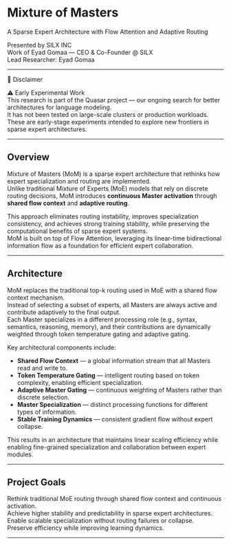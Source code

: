 
# Mixture of Masters  
A Sparse Expert Architecture with Flow Attention and Adaptive Routing

Presented by SILX INC  
Work of Eyad Gomaa — CEO & Co-Founder @ SILX  
Lead Researcher: Eyad Gomaa

---

🧪 Disclaimer

⚠️ Early Experimental Work  
This research is part of the Quasar project — our ongoing search for better architectures for language modeling.  
It has not been tested on large-scale clusters or production workloads.  
These are early-stage experiments intended to explore new frontiers in sparse expert architectures.

---

## Overview

Mixture of Masters (MoM) is a sparse expert architecture that rethinks how expert specialization and routing are implemented.  
Unlike traditional Mixture of Experts (MoE) models that rely on discrete routing decisions, MoM introduces **continuous Master activation** through **shared flow context** and **adaptive routing**.  

This approach eliminates routing instability, improves specialization consistency, and achieves strong training stability, while preserving the computational benefits of sparse expert systems.  
MoM is built on top of Flow Attention, leveraging its linear-time bidirectional information flow as a foundation for efficient expert collaboration.

---

## Architecture

MoM replaces the traditional top-k routing used in MoE with a shared flow context mechanism.  
Instead of selecting a subset of experts, all Masters are always active and contribute adaptively to the final output.  
Each Master specializes in a different processing role (e.g., syntax, semantics, reasoning, memory), and their contributions are dynamically weighted through token temperature gating and adaptive gating.

Key architectural components include:

- **Shared Flow Context** — a global information stream that all Masters read and write to.  
- **Token Temperature Gating** — intelligent routing based on token complexity, enabling efficient specialization.  
- **Adaptive Master Gating** — continuous weighting of Masters rather than discrete selection.  
- **Master Specialization** — distinct processing functions for different types of information.  
- **Stable Training Dynamics** — consistent gradient flow without expert collapse.

This results in an architecture that maintains linear scaling efficiency while enabling fine-grained specialization and collaboration between expert modules.

---

## Project Goals

Rethink traditional MoE routing through shared flow context and continuous activation.  
Achieve higher stability and predictability in sparse expert architectures.  
Enable scalable specialization without routing failures or collapse.  
Preserve efficiency while improving learning dynamics.

---


